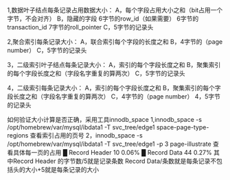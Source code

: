 1,数据叶子结点每条记录占用数据大小：
A，每个字段占用大小之和（bit占用一个字节，不会对齐）
B，隐藏的字段
6字节的row_id（如果需要）
6字节的transaction_id
7字节的roll_pointer
C，5字节的记录头

2,聚合索引每条记录大小：
A，联合索引每个字段的长度之和
B，4字节的（page number）
C，5字节的记录头

3，二级索引叶子结点每条记录大小：
A，索引的每个字段长度之和
B，聚集索引的每个字段长度之和（字段名字重复的算两次）
C，5字节的记录头

4，二级索引每条记录大小：
A，索引的每个字段长度之和
B，聚集索引的每个字段长度之和（字段名字重复的算两次）
C，4字节的（page number）
4，5字节的记录头

如何验证大小计算是否正确，采用工具innodb_space
1,innodb_space -s /opt/homebrew/var/mysql/ibdata1  -T svc_tree/edge1 space-page-type-regions 查看索引占用的页号
2，innodb_space -s /opt/homebrew/var/mysql/ibdata1  -T svc_tree/edge1 -p 3  page-illustrate 查看具体每一页的占用
  █ Record Header                        10    0.06%
  █ Record Data                          44    0.27%
其中Record Header 的字节数/5就是记录条数
Record Data/条数就是每条记录不包括头的大小+5就是每条记录的大小
